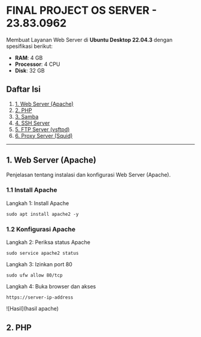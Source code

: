 # FINAL PROJECT OS SERVER - 23.83.0962

Membuat Layanan Web Server di **Ubuntu Desktop 22.04.3** dengan spesifikasi berikut:
- **RAM**: 4 GB  
- **Processor**: 4 CPU  
- **Disk**: 32 GB

## Daftar Isi
1. [1. Web Server (Apache)](#1-web-server-apache)
2. [2. PHP](#2-php)
3. [3. Samba](#3-samba)
4. [4. SSH Server](#4-ssh-server)
5. [5. FTP Server (vsftpd)](#5-ftp-server-vsftpd)
6. [6. Proxy Server (Squid)](#6-proxy-server-squid)

---

## 1. Web Server (Apache)
Penjelasan tentang instalasi dan konfigurasi Web Server (Apache).
### 1.1 Install Apache
Langkah 1: Install Apache
```
sudo apt install apache2 -y
```
### 1.2 Konfigurasi Apache
Langkah 2: Periksa status Apache
```
sudo service apache2 status
```
Langkah 3: Izinkan port 80 
```
sudo ufw allow 80/tcp
```
Langkah 4: Buka browser dan akses 
```
https://server-ip-address
```
![Hasil](hasil apache)
## 2. PHP
